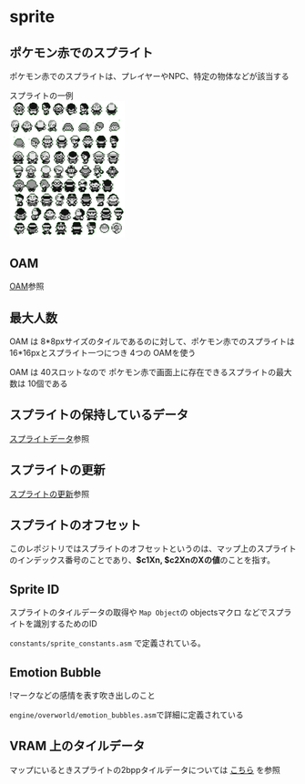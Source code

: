 # sprite

## ポケモン赤でのスプライト

ポケモン赤でのスプライトは、プレイヤーやNPC、特定の物体などが該当する

スプライトの一例  
<img src="../image/sprite.png" width="40%" />

## OAM  

[OAM](./oam.md)参照

## 最大人数

OAM は 8\*8pxサイズのタイルであるのに対して、ポケモン赤でのスプライトは 16\*16pxとスプライト一つにつき 4つの OAMを使う

OAM は 40スロットなので ポケモン赤で画面上に存在できるスプライトの最大数は 10個である  

## スプライトの保持しているデータ

[スプライトデータ](./sprite_data.md)参照

## スプライトの更新

[スプライトの更新](./update.md)参照

## スプライトのオフセット

このレポジトリではスプライトのオフセットというのは、マップ上のスプライトのインデックス番号のことであり、**$c1Xn, $c2XnのXの値**のことを指す。

## Sprite ID

スプライトのタイルデータの取得や `Map Object`の objectsマクロ などでスプライトを識別するためのID 

`constants/sprite_constants.asm` で定義されている。

## Emotion Bubble

!マークなどの感情を表す吹き出しのこと

`engine/overworld/emotion_bubbles.asm`で詳細に定義されている

## VRAM 上のタイルデータ

マップにいるときスプライトの2bppタイルデータについては [こちら](vram.md) を参照